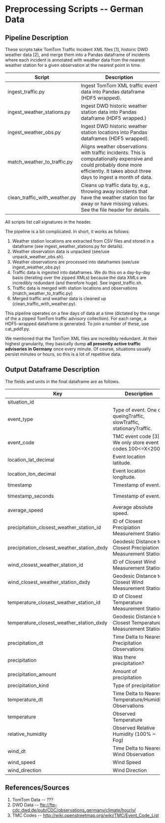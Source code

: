 # Preprocessing Scripts -- German Data

## Pipeline Description

These scripts take TomTom Traffic Incident XML files [1], historic DWD weather data [2], and merge them into a Pandas dataframe of incidents where each incident is annotated with weather data from the nearest weather station for a given observation at the nearest point in time.

| Script | Description |
| --- | --- |
| ingest_traffic.py | Ingest TomTom XML traffic event data into Pandas dataframe (HDF5 wrapped). |
| ingest_weather_stations.py | Ingest DWD historic weather station data into Pandas dataframe (HDF5 wrapped.) |
| ingest_weather_obs.py | Ingest DWD historic weather station locations into Pandas dataframes (HDF5 wrapped). |
| match_weather_to_traffic.py | Aligns weather observations with traffic incidents. This is computationally expensive and could probably done more efficiently. It takes about three days to ingest a month of data. |
| clean_traffic_with_weather.py | Cleans up traffic data by, e.g., throwing away incidents that have the weather station too far away or have missing values. See the file header for details. |

All scripts list call signatures in the header.

The pipeline is a bit complicated. In short, it works as follows:

1. Weather station locations are extracted from CSV files and stored in a dataframe (see ingest_weather_stations.py for details).
2. Weather observation data is unpacked (see/use unpack_weather_obs.sh).
3. Weather observations are processed into dataframes (see/use ingest_weather_obs.py)
4. Traffic data is ingested into dataframes. We do this on a day-by-day basis (iterating over the zipped XMLs) because the data XMLs are incredibly redundant (and therefore huge). See ingest_traffic.sh.
5. Traffic data is merged with station locations and observations (match_weather_to_traffic.py)
6. Merged traffic and weather data is cleaned up (clean_traffic_with_weather.py).

This pipeline operates on a few days of data at a time (dictated by the range of the a zipped TomTom traffic advisory collection). For each range, a HDF5-wrapped dataframe is generated. To join a number of these, use cat_pddf.py.

We mentioned that the TomTom XML files are incredibly redundant. At their highest granularity, they basically dump **all presently active traffic advisories in Germany** once every minute. Of course, situations usually persist minutes or hours, so this is a lot of repetitive data.

## Output Dataframe Description

The fields and units in the final dataframe are as follows.

| Key | Description | Unit |
| --- | ---- | --- |
| situation_id | | |
| event_type | Type of event. One of queingTraffic, slowTraffic, stationaryTraffic. |
| event_code | TMC event code [3]. We only store event codes 100<=X<200. | |
| location_lat_decimal | Event location latitude. | Degree Decimal |
| location_lon_decimal | Event location longitude. | Degree Decimal |
| timestamp | Timestamp of event. | UTC/Zulu |
| timestamp_seconds | Timestamp of event. | Unix Epoch | Seconds | 
| average_speed | Average absolute speed. | km/h |
| precipitation_closest_weather_station_id | ID of Closest Precipiation Measurement Station | |
| precipitation_closest_weather_station_dxdy | Geodesic Distance to Closest Precipiation Measurement Station | km |
| wind_closest_weather_station_id | ID of Closest Wind Measurement Station | |
| wind_closest_weather_station_dxdy | Geodesic Distance to Closest Wind Measurement Station | km |
| temperature_closest_weather_station_id | ID of Closest Temperature Measurement Station | |
| temperature_closest_weather_station_dxdy | Geodesic Distance to Closest Temperature Measurement Station | km |
| precipitation_dt | Time Delta to Nearest Precipitation Observations | Seconds |
| precipitation | Was there precipitation? | Bool
| precipitation_amount | Amount of precipitation | mm/h
| precipitation_kind | Type of precipitation | Integer
| temperature_dt | Time Delta to Nearest Temperature/Humidity Observations | Seconds |
| temperature | Observed Temperature | Deg C |
| relative_humidity | Observed Relative Humidity (100% ~ Fog) | Per cent |
| wind_dt | Time Delta to Nearest Wind Observation | Seconds |
| wind_speed | Wind Speed | m/s |
| wind_direction | Wind Direction | Degree |

## References/Sources

1. TomTom Data -- ???
2. DWD Data -- ftp://ftp-cdc.dwd.de/pub/CDC/observations_germany/climate/hourly/
3. TMC Codes -- http://wiki.openstreetmap.org/wiki/TMC/Event_Code_List


